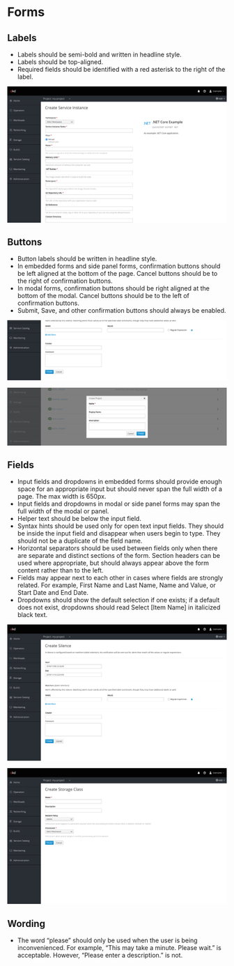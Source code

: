 # Forms

## Labels

* Labels should be semi-bold and written in headline style.
* Labels should be top-aligned.
* Required fields should be identified with a red asterisk to the right of the label.

![Labels example](img/service.png)

## Buttons

* Button labels should be written in headline style.
* In embedded forms and side panel forms, confirmation buttons should be left aligned at the bottom of the page. Cancel buttons should be to the right of confirmation buttons.
* In modal forms, confirmation buttons should be right aligned at the bottom of the modal. Cancel buttons should be to the left of confirmation buttons.
* Submit, Save, and other confirmation buttons should always be enabled.

![Buttons example left](img/silence-crop.png)

![Buttons example right](img/project-crop.png)

## Fields

* Input fields and dropdowns in embedded forms should provide enough space for an appropriate input but should never span the full width of a page. The max width is 650px.
* Input fields and dropdowns in modal or side panel forms may span the full width of the modal or panel.
* Helper text should be below the input field.
* Syntax hints should be used only for open text input fields. They should be inside the input field and disappear when users begin to type. They should not be a duplicate of the field name.
* Horizontal separators should be used between fields only when there are separate and distinct sections of the form. Section headers can be used where appropriate, but should always appear above the form content rather than to the left.
* Fields may appear next to each other in cases where fields are strongly related. For example, First Name and Last Name, Name and Value, or Start Date and End Date.
* Dropdowns should show the default selection if one exists; if a default does not exist, dropdowns should read Select [Item Name] in italicized black text.

![Fields example 1](img/silence.png)

![Fields example 2](img/storage.png)

## Wording

* The word “please” should only be used when the user is being inconvenienced. For example, “This may take a minute. Please wait.” is acceptable. However, “Please enter a description.” is not.
